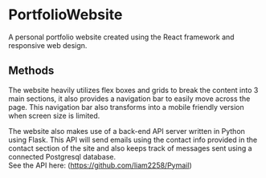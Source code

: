 # PortfolioWebsite

A personal portfolio website created using the React framework and responsive web design.


## Methods

The website heavily utilizes flex boxes and grids to break the content into 3 main sections, it also provides a navigation bar to easily move across the page. This navigation bar also transforms into a mobile friendly version when screen size is limited.  
  
The website also makes use of a back-end API server written in Python using Flask. This API will send emails using the contact info provided in the contact section of the site and also keeps track of messages sent using a connected Postgresql database.  
See the API here: (https://github.com/liam2258/Pymail)
